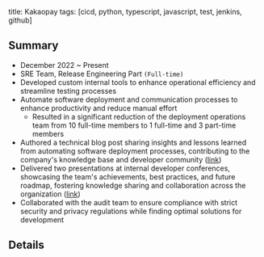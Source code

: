 title: Kakaopay
tags: [cicd, python, typescript, javascript, test, jenkins, github]

## Summary

+ December 2022 ~ Present
+ SRE Team, Release Engineering Part `(Full-time)`
+ Developed custom internal tools to enhance operational efficiency and streamline testing processes
+ Automate software deployment and communication processes to enhance productivity and reduce manual effort
  + Resulted in a significant reduction of the deployment operations team from 10 full-time members to 1 full-time and 3 part-time members
+ Authored a technical blog post sharing insights and lessons learned from automating software deployment processes, contributing to the company's knowledge base and developer community ([link](https://tech.kakaopay.com/post/slack-bot-improving-operational-efficiency/))
+ Delivered two presentations at internal developer conferences, showcasing the team's achievements, best practices, and future roadmap, fostering knowledge sharing and collaboration across the organization ([link](https://tech.kakaopay.com/post/2023-july-kakaopay-developer-festival/))
+ Collaborated with the audit team to ensure compliance with strict security and privacy regulations while finding optimal solutions for development

## Details

